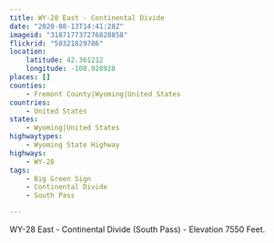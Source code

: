 ```yaml
---
title: WY-28 East - Continental Divide
date: "2020-08-13T14:41:28Z"
imageid: "318717737276828858"
flickrid: "50321829786"
location:
    latitude: 42.361212
    longitude: -108.928928
places: []
counties:
    - Fremont County|Wyoming|United States
countries:
    - United States
states:
    - Wyoming|United States
highwaytypes:
    - Wyoming State Highway
highways:
    - WY-28
tags:
    - Big Green Sign
    - Continental Divide
    - South Pass

---
```

WY-28 East - Continental Divide (South Pass) - Elevation 7550 Feet.